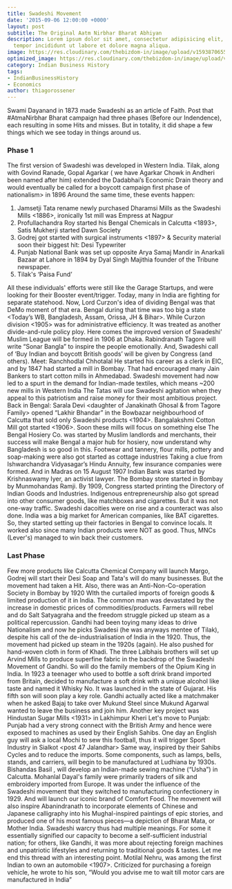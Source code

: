 ```yaml
---
title: Swadeshi Movement
date: '2015-09-06 12:00:00 +0000'
layout: post
subtitle: The Original Aatm Nirbhar Bharat Abhiyan
description: Lorem ipsum dolor sit amet, consectetur adipisicing elit, sed do eiusmod
  tempor incididunt ut labore et dolore magna aliqua.
image: https://res.cloudinary.com/thebizdom-in/image/upload/v1593870655/Swadeshi_ylazf9.png
optimized_image: https://res.cloudinary.com/thebizdom-in/image/upload/v1593870651/Swadeshi_mini_rkuimk.png
category: Indian Business History
tags:
- IndianBusinessHistory
- Economics
author: thiagorossener
---
```


Swami Dayanand in 1873 made Swadeshi as an article of Faith. Post that #AtmaNirbhar Bharat campaign had three phases (Before our Indendence), each resulting in some Hits and misses. But in totality, it did shape a few things which we see today in things around us. 

### Phase 1
The first version of Swadeshi was developed in Western India. Tilak, along with Govind Ranade, Gopal Agarkar ( we have Agarkar Chowk in Andheri been named after him) extended the Dadabhai’s Economic Drain theory and would eventually be called for a boycott campaign first phase of nationalism> in 1896 
Around the same time, these events happen: 
1. Jamsetji Tata rename newly purchased Dharamsi Mills as the Swadeshi Mills <1886>, ironically 1st mill was Empress at Nagpur
2. Profullachandra Roy started his Bengal Chemicals in Calcutta <1893>, Satis Mukherji started Dawn Society 
3. Godrej got started with surgical instruments <1897> & Security material soon their biggest hit: Desi Typewriter 
4. Punjab National Bank was set up opposite Arya Samaj Mandir in Anarkali Bazaar at Lahore in 1894 by Dyal Singh Majithia founder of the Tribune newspaper. 
5. Tilak's ‘Paisa Fund’ 

All these individuals' efforts were still like the Garage Startups, and were looking for their Booster event/trigger. Today, many in India are fighting for separate statehood. Now, Lord Curzon's idea of dividing Bengal<for better management> was that DeMo moment of that era.
Bengal during that time was too big a state <Today’s WB, Bangladesh, Assam, Orissa, JH & Bihar>. While Curzon division <1905> was for administrative efficiency. It was treated as another divide-and-rule policy ploy. Here comes the improved version of Swadeshi’
Muslim League will be formed in 1906 at Dhaka. Rabindranath Tagore will write “Sonar Bangla” to inspire the people emotionally. And, Swadeshi call of ‘Buy Indian and boycott British goods<esp Cloth>’ will be given by Congress (and others). Meet: Ranchhodlal Chhotalal
He started his career as a clerk in EIC, and by 1847 had started a mill in Bombay. That had encouraged many Jain Bankers to start cotton mills in Ahmedabad. Swadeshi movement had now led to a spurt in the demand for Indian-made textiles, which means ~200 new mills in Western India
The Tatas will use Swadeshi agitation when they appeal to this patriotism and raise money for their most ambitious project.
Back in Bengal:  Sarala Devi <daughter of Janakinath Ghosal & from Tagore Family> opened “Lakhir Bhandar” in the Bowbazar neighbourhood of Calcutta that sold only Swadeshi products <1904>. Bangalakshmi Cotton Mill got started <1906>. Soon these mills will focus on something else
The Bengal Hosiery Co. was started by Muslim landlords and merchants, their success will make Bengal a major hub for hosiery, now understand why Bangladesh is so good in this. Footwear and tannery, flour mills, pottery and soap-making were also got started as cottage industries
Taking a clue from Ishwarchandra Vidyasagar’s Hindu Annuity, few insurance companies were formed. And in Madras on 15 August 1907 Indian Bank was started by Krishnaswamy Iyer, an activist lawyer. The Bombay store started in Bombay by Munmohandas Ramji.
By 1909, Congress started printing the Directory of Indian Goods and Industries. Indigenous entrepreneurship also got spread into other consumer goods, like matchboxes and cigarettes. But it was not one-way traffic. Swadeshi dacoities were on rise and a counteract was also done.
India was a big market for American companies, like BAT cigarettes. So, they started setting up their factories in Bengal to convince locals.  It worked also since many Indian products were NOT as good. Thus, MNCs (Lever's) managed to win back their customers. 

### Last Phase
Few more products like Calcutta Chemical Company  will launch Margo, Godrej will start their Desi Soap and Tata's will do many businesses. But the movement had taken a Hit. Also, there was an Anti-Non-Co-operation Society in Bombay by 1920
WIth the curtailed imports of foreign goods & limited production of it in India. The common man was devastated by the increase in domestic prices of commodities/products. Farmers will rebel  and do Salt Satyagraha and the freedom struggle picked up steam as a political repercussion.
Gandhi had been toying many ideas to drive Nationalism and now he picks Swadesi (he was anyways mentee of Tilak), despite his call of the de-industrialisation of India in the 1920. Thus, the movement had picked up steam in the 1920s (again). He also pushed for hand-woven cloth in form of Khadi.
The three Lalbhais brothers will set up Arvind Mills to produce superfine fabric in the backdrop of the Swadeshi Movement of Gandhi. So will do the family members of the Opium King in India.
In 1923 a teenager who used to bottle a soft drink brand imported from Britain, decided to manufacture a soft drink <inspired by Gandhi> with a unique alcohol like taste and named it Whisky No. It was launched in the state of Gujarat.
His fifth son <Jamnalal Bajaj> will soon play a key role. Gandhi actually acted like a matchmaker when he asked Bajaj to take over Mukund Steel since Mukund Agarwal wanted to leave the business and join him. Another key project was Hindustan Sugar Mills <1931> in Lakhimpur Kheri
Let's move to Punjab: Punjab had a very strong connect with the British Army and hence were exposed to machines as used by their English Sahibs. One day an English guy will ask a local Mochi to sew this football, thus it will trigger Sport Industry in Sialkot <post 47 Jalandhar>
Same way, inspired by their Sahibs Cycles and to reduce the imports. Some components, such as lamps, bells, stands, and carriers, will begin to be manufactured at Ludhiana by 1930s. Bishandas Basil <from Ludhiana>, will develop an Indian-made sewing machine (“Usha”) in Calcutta.
Mohanlal Dayal's family were primarily traders of silk and embroidery imported from Europe. It was under the influence of the Swadeshi movement that they switched to manufacturing confectionery in 1929. And will launch our iconic brand of Comfort Food.
The movement will also inspire Abanindranath to incorporate elements of Chinese and Japanese calligraphy into his Mughal-inspired paintings of epic stories, and produced one of his most famous pieces—a depiction of Bharat Mata, or Mother India.
Swadeshi warcry thus had multiple meanings. For some it essentially signified our capacity to become a self-sufficient industrial nation; for others, like Gandhi, it was more about rejecting foreign machines and unpatriotic lifestyles and returning to traditional goods & tastes.
Let me end this thread with an interesting point. Motilal Nehru,  was among the first Indian to own an automobile <1907>. Criticized for purchasing a foreign vehicle, he wrote to his son, “Would you advise me to wait till motor cars are manufactured in India”
